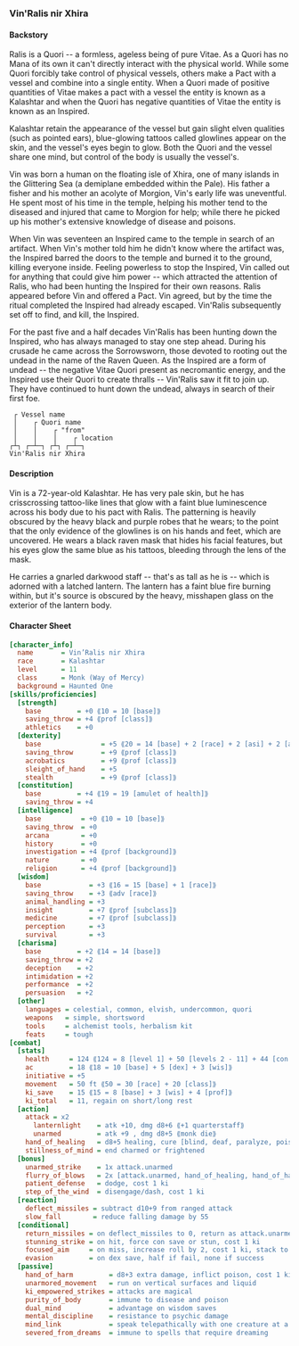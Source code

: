 ### Vin'Ralis nir Xhira

#### Backstory
Ralis is a Quori -- a formless, ageless being of pure Vitae. As a Quori has no Mana of its own it can't directly interact with the physical world. While some Quori forcibly take control of physical vessels, others make a Pact with a vessel and combine into a single entity. When a Quori made of positive quantities of Vitae makes a pact with a vessel the entity is known as a Kalashtar and when the Quori has negative quantities of Vitae the entity is known as an Inspired.

Kalashtar retain the appearance of the vessel but gain slight elven qualities (such as pointed ears), blue-glowing tattoos called glowlines appear on the skin, and the vessel's eyes begin to glow. Both the Quori and the vessel share one mind, but control of the body is usually the vessel's.

Vin was born a human on the floating isle of Xhira, one of many islands in the Glittering Sea (a demiplane embedded within the Pale). His father a fisher and his mother an acolyte of Morgion, Vin's early life was uneventful. He spent most of his time in the temple, helping his mother tend to the diseased and injured that came to Morgion for help; while there he picked up his mother's extensive knowledge of disease and poisons.

When Vin was seventeen an Inspired came to the temple in search of an artifact. When Vin's mother told him he didn't know where the artifact was, the Inspired barred the doors to the temple and burned it to the ground, killing everyone inside. Feeling powerless to stop the Inspired, Vin called out for anything that could give him power -- which attracted the attention of Ralis, who had been hunting the Inspired for their own reasons. Ralis appeared before Vin and offered a Pact. Vin agreed, but by the time the ritual completed the Inspired had already escaped. Vin'Ralis subsequently set off to find, and kill, the Inspired.

For the past five and a half decades Vin'Ralis has been hunting down the Inspired, who has always managed to stay one step ahead. During his crusade he came across the Sorrowsworn, those devoted to rooting out the undead in the name of the Raven Queen. As the Inspired are a form of undead -- the negative Vitae Quori present as necromantic energy, and the Inspired use their Quori to create thralls -- Vin'Ralis saw it fit to join up. They have continued to hunt down the undead, always in search of their first foe.
```
 ┌ Vessel name
 │    ┌ Quori name
 │    │    ┌ "from"
 │    │    │    ┌ location
┌┴┐ ┌─┴─┐ ┌┴┐ ┌─┴─┐
Vin'Ralis nir Xhira
```

#### Description
Vin is a 72-year-old Kalashtar. He has very pale skin, but he has crisscrossing tattoo-like lines that glow with a faint blue luminescence across his body due to his pact with Ralis. The patterning is heavily obscured by the heavy black and purple robes that he wears; to the point that the only evidence of the glowlines is on his hands and feet, which are uncovered. He wears a black raven mask that hides his facial features, but his eyes glow the same blue as his tattoos, bleeding through the lens of the mask.

He carries a gnarled darkwood staff -- that's as tall as he is -- which is adorned with a latched lantern. The lantern has a faint blue fire burning within, but it's source is obscured by the heavy, misshapen glass on the exterior of the lantern body.

#### Character Sheet
```ini
[character_info]
  name       = Vin’Ralis nir Xhira
  race       = Kalashtar
  level      = 11
  class      = Monk (Way of Mercy)
  background = Haunted One
[skills/proficiencies]
  [strength]
    base         = +0 ⟪10 = 10 [base]⟫
    saving_throw = +4 ⟪prof [class]⟫
    athletics    = +0
  [dexterity]
    base               = +5 ⟪20 = 14 [base] + 2 [race] + 2 [asi] + 2 [asi]⟫
    saving_throw       = +9 ⟪prof [class]⟫
    acrobatics         = +9 ⟪prof [class]⟫
    sleight_of_hand    = +5
    stealth            = +9 ⟪prof [class]⟫
  [constitution]
    base         = +4 ⟪19 = 19 [amulet of health]⟫
    saving_throw = +4
  [intelligence]
    base          = +0 ⟪10 = 10 [base]⟫
    saving_throw  = +0
    arcana        = +0
    history       = +0
    investigation = +4 ⟪prof [background]⟫
    nature        = +0
    religion      = +4 ⟪prof [background]⟫
  [wisdom]
    base            = +3 ⟪16 = 15 [base] + 1 [race]⟫
    saving_throw    = +3 ⟪adv [race]⟫
    animal_handling = +3
    insight         = +7 ⟪prof [subclass]⟫
    medicine        = +7 ⟪prof [subclass]⟫
    perception      = +3
    survival        = +3
  [charisma]
    base         = +2 ⟪14 = 14 [base]⟫
    saving_throw = +2
    deception    = +2
    intimidation = +2
    performance  = +2
    persuasion   = +2
  [other]
    languages = celestial, common, elvish, undercommon, quori
    weapons   = simple, shortsword
    tools     = alchemist tools, herbalism kit
    feats     = tough
[combat]
  [stats]
    health     = 124 ⟪124 = 8 [level 1] + 50 [levels 2 - 11] + 44 [con modifier] + 22 [tough]⟫
    ac         = 18 ⟪18 = 10 [base] + 5 [dex] + 3 [wis]⟫
    initiative = +5
    movement   = 50 ft ⟪50 = 30 [race] + 20 [class]⟫
    ki_save    = 15 ⟪15 = 8 [base] + 3 [wis] + 4 [prof]⟫
    ki_total   = 11, regain on short/long rest
  [action]
    attack = x2
      lanternlight    = atk +10, dmg d8+6 ⟪+1 quarterstaff⟫
      unarmed         = atk +9 , dmg d8+5 ⟪monk die⟫
    hand_of_healing   = d8+5 healing, cure [blind, deaf, paralyze, poison, stun], cost 1 ki
    stillness_of_mind = end charmed or frightened
  [bonus]
    unarmed_strike    = 1x attack.unarmed
    flurry_of_blows   = 2x [attack.unarmed, hand_of_healing, hand_of_harm], cost 1 ki
    patient_defense   = dodge, cost 1 ki
    step_of_the_wind  = disengage/dash, cost 1 ki
  [reaction]
    deflect_missiles = subtract d10+9 from ranged attack
    slow_fall        = reduce falling damage by 55
  [conditional]
    return_missiles = on deflect_missiles to 0, return as attack.unarmed 20/60ft, cost 1 ki
    stunning_strike = on hit, force con save or stun, cost 1 ki
    focused_aim     = on miss, increase roll by 2, cost 1 ki, stack to 3
    evasion         = on dex save, half if fail, none if success
  [passive]
    hand_of_harm         = d8+3 extra damage, inflict poison, cost 1 ki
    unarmored_movement   = run on vertical surfaces and liquid
    ki_empowered_strikes = attacks are magical
    purity_of_body       = immune to disease and poison
    dual_mind            = advantage on wisdom saves
    mental_discipline    = resistance to psychic damage
    mind_link            = speak telepathically with one creature at a time within 110 feet
    severed_from_dreams  = immune to spells that require dreaming    
```
